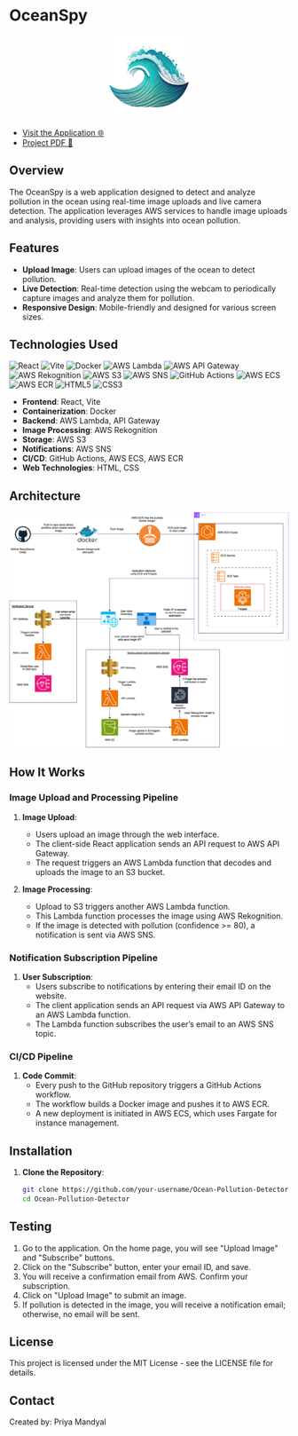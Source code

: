 # OceanSpy

<p align="center">
  <img src="src/media/logo.png" alt="Ocean Pollution Detector Logo" width="150"/>
</p>

- [Visit the Application 🌐](http://54.162.175.97:3000/)
- [Project PDF 📄](media/Project.pdf)

## Overview

The OceanSpy is a web application designed to detect and analyze pollution in the ocean using real-time image uploads and live camera detection. The application leverages AWS services to handle image uploads and analysis, providing users with insights into ocean pollution.

## Features

- **Upload Image**: Users can upload images of the ocean to detect pollution.
- **Live Detection**: Real-time detection using the webcam to periodically capture images and analyze them for pollution.
- **Responsive Design**: Mobile-friendly and designed for various screen sizes.

## Technologies Used

![React](https://img.shields.io/badge/React-20232A?style=flat&logo=react&logoColor=61DAFB)
![Vite](https://img.shields.io/badge/Vite-646CFF?style=flat&logo=vite&logoColor=ffffff)
![Docker](https://img.shields.io/badge/Docker-2496ED?style=flat&logo=docker&logoColor=ffffff)
![AWS Lambda](https://img.shields.io/badge/AWS%20Lambda-232F3E?style=flat&logo=aws-lambda&logoColor=ffffff)
![AWS API Gateway](https://img.shields.io/badge/AWS%20API%20Gateway-232F3E?style=flat&logo=aws-api-gateway&logoColor=ffffff)
![AWS Rekognition](https://img.shields.io/badge/AWS%20Rekognition-232F3E?style=flat&logo=aws-rekognition&logoColor=ffffff)
![AWS S3](https://img.shields.io/badge/AWS%20S3-569A31?style=flat&logo=aws-s3&logoColor=ffffff)
![AWS SNS](https://img.shields.io/badge/AWS%20SNS-232F3E?style=flat&logo=aws-sns&logoColor=ffffff)
![GitHub Actions](https://img.shields.io/badge/GitHub%20Actions-2088FF?style=flat&logo=github-actions&logoColor=ffffff)
![AWS ECS](https://img.shields.io/badge/AWS%20ECS-232F3E?style=flat&logo=aws-ecs&logoColor=ffffff)
![AWS ECR](https://img.shields.io/badge/AWS%20ECR-232F3E?style=flat&logo=aws-ecr&logoColor=ffffff)
![HTML5](https://img.shields.io/badge/HTML5-E34F26?style=flat&logo=html5&logoColor=ffffff)
![CSS3](https://img.shields.io/badge/CSS3-1572B6?style=flat&logo=css3&logoColor=ffffff)

- **Frontend**: React, Vite
- **Containerization**: Docker
- **Backend**: AWS Lambda, API Gateway
- **Image Processing**: AWS Rekognition
- **Storage**: AWS S3
- **Notifications**: AWS SNS
- **CI/CD**: GitHub Actions, AWS ECS, AWS ECR
- **Web Technologies**: HTML, CSS

## Architecture

![Architecture Diagram](media/Architecture.png)

## How It Works

### Image Upload and Processing Pipeline

1. **Image Upload**:
   - Users upload an image through the web interface.
   - The client-side React application sends an API request to AWS API Gateway.
   - The request triggers an AWS Lambda function that decodes and uploads the image to an S3 bucket.

2. **Image Processing**:
   - Upload to S3 triggers another AWS Lambda function.
   - This Lambda function processes the image using AWS Rekognition.
   - If the image is detected with pollution (confidence >= 80), a notification is sent via AWS SNS.

### Notification Subscription Pipeline

1. **User Subscription**:
   - Users subscribe to notifications by entering their email ID on the website.
   - The client application sends an API request via AWS API Gateway to an AWS Lambda function.
   - The Lambda function subscribes the user’s email to an AWS SNS topic.

### CI/CD Pipeline

1. **Code Commit**:
   - Every push to the GitHub repository triggers a GitHub Actions workflow.
   - The workflow builds a Docker image and pushes it to AWS ECR.
   - A new deployment is initiated in AWS ECS, which uses Fargate for instance management.

## Installation

1. **Clone the Repository**:

   ```bash
   git clone https://github.com/your-username/Ocean-Pollution-Detector.git
   cd Ocean-Pollution-Detector

## Testing

1. Go to the application. On the home page, you will see "Upload Image" and "Subscribe" buttons.
2. Click on the "Subscribe" button, enter your email ID, and save.
3. You will receive a confirmation email from AWS. Confirm your subscription.
4. Click on "Upload Image" to submit an image.
5. If pollution is detected in the image, you will receive a notification email; otherwise, no email will be sent.

## License

This project is licensed under the MIT License - see the LICENSE file for details.

## Contact

Created by: Priya Mandyal

